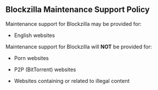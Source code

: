 ## Blockzilla Maintenance Support Policy

Maintenance support for Blockzilla may be provided for:

- English websites

Maintenance support for Blockzilla will **NOT** be provided for:

- Porn websites

- P2P (BitTorrent) websites
 
- Websites containing or related to illegal content
